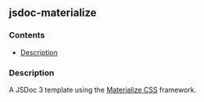 ## jsdoc-materialize

### Contents
<!-- MarkdownTOC -->

- [Description](#description)

<!-- /MarkdownTOC -->

<a name="description"></a>
### Description

A JSDoc 3 template using the [Materialize CSS](http://materializecss.com/) framework.
